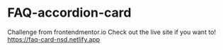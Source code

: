 # FAQ-accordion-card
Challenge from frontendmentor.io 
Check out the live site if you want to!
https://faq-card-nsd.netlify.app

